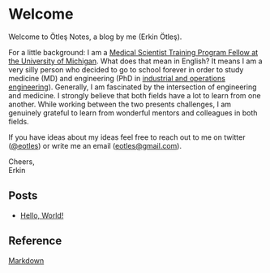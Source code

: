 # Welcome

Welcome to Ötleş Notes, a blog by me (Erkin Ötleş).

For a little background: I am a [Medical Scientist Training Program Fellow at the University of Michigan](https://medicine.umich.edu/medschool/education/md-phd-program). What does that mean in English? It means I am a very silly person who decided to go to school forever in order to study medicine (MD) and engineering (PhD in [industrial and operations engineering](https://ioe.engin.umich.edu)). Generally, I am fascinated by the intersection of engineering and medicine. I strongly believe that both fields have a lot to learn from one another. While working between the two presents challenges, I am genuinely grateful to learn from wonderful mentors and colleagues in both fields.

If you have ideas about my ideas feel free to reach out to me on twitter ([@eotles](https://twitter.com/eotles)) or write me an email ([eotles@gmail.com](mailto:eotles@gmail.com)).

Cheers, <br />
Erkin  <br />

## Posts
* [Hello, World!](/posts/20220107_hello_world/readme.md)


## Reference
[Markdown](markdown.md)
